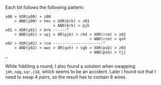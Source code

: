 Each bit follows the following pattern:

```
x00 > XOR(y00) > z00
    > AND(y00) > hmc > XOR(brk) > z01
                     > AND(brk) > pjk
x01 > XOR(y01) > brk ------^
    > AND(y01) > vpj > OR(pjk) > rhd > XOR(rcm) > z02
                                     > AND(rcm) > qvh
x02 > XOR(y02) > rcm ----------------------^
    > AND(y02) > wwc > OR(qvh) > sgb > XOR(psb) > z03
                                     > AND(psb) > tjj
…
```

While fiddiling a round,
I also found a solution when swapping `jmh,nqq,sqr,z18`,
which seems to be an accident.
Later I found out that I need to swap 4 *pairs*,
so the result has to contain 8 wires.
